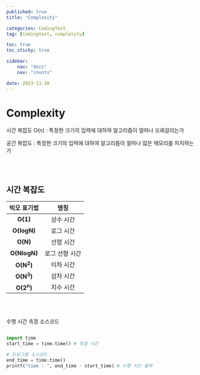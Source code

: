 ```yaml
---
published: true
title: "Complexity"

categories: CodingTest
tag: [codingtest, complexity]

toc: true
toc_sticky: true

sidebar:
    nav: "docs"
    nav: "counts"

date: 2023-11-30
---
```


# Complexity

시간 복잡도 O(n) : 특정한 크기의 입력에 대하여 알고리즘이 얼마나 오래걸리는가

공간 복잡도 : 특정한 크기의 입력에 대하여 알고리즘이 얼마나 많은 메모리를 차지하는가

<br>
<br>

## 시간 복잡도

|빅오 표기법|명칭|
|:--------:|:-------:|
|**O(1)**|상수 시간|
|**O(logN)**|로그 시간|
|**O(N)**|선형 시간|
|**O(NlogN)**|로그 선형 시간|
|**O(N<sup>2</sup>)**|이차 시간|
|**O(N<sup>3</sup>)**|삼차 시간|
|**O(2<sup>n</sup>)**|지수 시간|

<br>
<br>

수행 시간 측정 소스코드
```python

import time
start_time = time.time() # 측정 시간

# 프로그램 소스코드
end_time = time.time()
printf("time : ", end_time - start_time) # 수행 시간 출력

```


